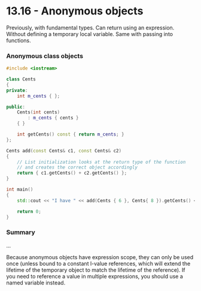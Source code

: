 # 13.16 - Anonymous objects

Previously, with fundamental types. Can return using an expression. Without defining a
temporary local variable. Same with passing into functions.

### Anonymous class objects

```c++
#include <iostream>

class Cents
{
private:
    int m_cents { };

public:
    Cents(int cents)
        : m_cents { cents }
    { }

    int getCents() const { return m_cents; }
};

Cents add(const Cents& c1, const Cents& c2)
{
    // List initialization looks at the return type of the function
    // and creates the correct object accordingly
    return { c1.getCents() + c2.getCents() };
}

int main()
{
    std::cout << "I have " << add(Cents { 6 }, Cents{ 8 }).getCents() << " cents.\n";

    return 0;
}
```

### Summary
...

Because anonymous objects have expression scope, they can only be used once (unless bound
to a constant l-value references, which will extend the lifetime of the temporary object
to match the lifetime of the reference). If you need to reference a value in multiple
expressions, you should use a named variable instead.
